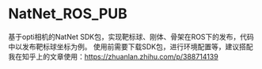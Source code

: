 # NatNet_ROS_PUB
基于opti相机的NatNet SDK包，实现靶标球、刚体、骨架在ROS下的发布，代码中以发布靶标球坐标为例。
使用前需要下载SDK包，进行环境配置等，建议搭配我在知乎上的文章使用：https://zhuanlan.zhihu.com/p/388714139
